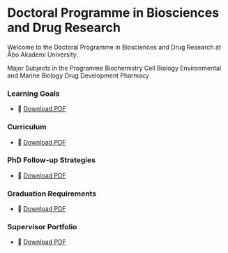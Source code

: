 # Doctoral Programme in Biosciences and Drug Research

Welcome to the Doctoral Programme in Biosciences and Drug Research at Åbo Akademi University.

Major Subjects in the Programme
Biochemistry
Cell Biology
Environmental and Marine Biology
Drug Development
Pharmacy


### Learning Goals  
- 📄 [Download PDF](https://aaugs-dp-biosciences-and-drug-research.github.io/LearningGoals/Document.pdf)

### Curriculum  
- 📄 [Download PDF](https://aaugs-dp-biosciences-and-drug-research.github.io/Curriculum/Document.pdf)

### PhD Follow-up Strategies  
- 📄 [Download PDF](https://aaugs-dp-biosciences-and-drug-research.github.io/Yearly_followup/Document.pdf)

### Graduation Requirements  
- 📄 [Download PDF](https://aaugs-dp-biosciences-and-drug-research.github.io/Graduation_Requirements/Document.pdf)

### Supervisor Portfolio  
- 📄 [Download PDF](https://aaugs-dp-biosciences-and-drug-research.github.io/supervisor-portfolio/Supervisor_Portfolio.pdf)



